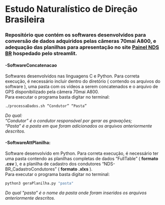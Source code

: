 # Estudo Naturalístico de Direção Brasileira


### Repositório que contém os softwares desenvolvidos para conversão de dados adquiridos pelas câmeras 70mai A800, e adequação das planilhas para apresentação no site [Painel NDS BR](https://painelndsbr.streamlit.app/) hospedado pelo streamlit.


#### -SoftwareConcatenacao

Softwares desenvolvidos nas linguagens C e Python. Para correta execução, é necessário incluir dentro do diretório ( contendo os arquivos do software ), uma pasta com os vídeos a serem concatenados  e o arquivo de GPS disponibilizado pela câmera 70mai A800.  
Para executar o programa basta digitar no terminal:  
~~~Bash
./processaDados.sh “Condutor” “Pasta”
~~~
_Do qual:   
“Condutor” é o condutor responsável por gerar as gravações;   
“Pasta” é a pasta em que foram adicionados os arquivos anteriormente descritos._

#### -SoftwareAttPlanilha:

Software desenvolvido em Python. Para correta execução, é necessário ter uma pasta contendo as planilhas completas de dados “FullTable” ( **formato .csv** ), e a planilha de cadastro dos condutores “NDS-BR_CadastroCondutores” ( **formato .xlxs** ).  
Para executar o programa basta digitar no terminal:  
~~~python
python3 geraPlanilha.py "pasta"
~~~
_Do qual "pasta" é o nome da pasta onde foram inseridos os arquivos anteriormente descritos._


